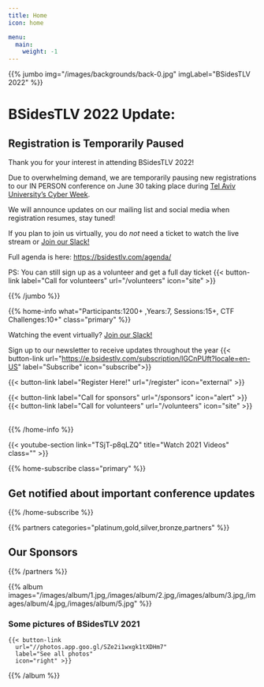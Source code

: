 ```yaml
---
title: Home
icon: home

menu:
  main:
    weight: -1
---
```


{{% jumbo img="/images/backgrounds/back-0.jpg" imgLabel="BSidesTLV 2022" %}}


# BSidesTLV 2022 Update: 

## Registration is Temporarily Paused 

Thank you for your interest in attending BSidesTLV 2022! 

Due to overwhelming demand, we are temporarily pausing new registrations to our IN PERSON conference on June 30 taking place during [Tel Aviv University’s Cyber Week](https://cyberweek.tau.ac.il/).

We will announce updates on our mailing list and social media when registration resumes, stay tuned! 

If you plan to join us virtually, you do *not* need a ticket to watch the live stream or [Join our Slack!](https://slack.bsidstlv.com)

Full agenda is here: https://bsidestlv.com/agenda/

PS: You can still sign up as a volunteer and get a full day ticket {{< button-link label="Call for volunteers" url="/volunteers" icon="site" >}}

{{% /jumbo %}}

{{% home-info what="Participants:1200+ ,Years:7, Sessions:15+, CTF Challenges:10+" class="primary" %}}



Watching the event virtually? [Join our Slack!](https://slack.bsidstlv.com)

Sign up to our newsletter to receive updates throughout the year
{{< button-link url="https://e.bsidestlv.com/subscription/lGCnPUft?locale=en-US" label="Subscribe" icon="subscribe">}}

{{< button-link label="Register Here!" url="/register" icon="external" >}}
<!-- {{< button-link label="Call for speakers" url="https://cfp.bsidestlv.com" icon="cfp" >}} -->
{{< button-link label="Call for sponsors" url="/sponsors" icon="alert" >}}
{{< button-link label="Call for volunteers" url="/volunteers" icon="site" >}}
&nbsp;
&nbsp;

{{% /home-info %}}

{{< youtube-section link="TSjT-p8qLZQ" title="Watch 2021 Videos" class="" >}}

{{% home-subscribe  class="primary" %}}

## Get notified about important conference updates

{{% /home-subscribe %}}

{{% partners categories="platinum,gold,silver,bronze,partners" %}}

## Our Sponsors

{{% /partners %}}

{{% album images="/images/album/1.jpg,/images/album/2.jpg,/images/album/3.jpg,/images/album/4.jpg,/images/album/5.jpg" %}}

### Some pictures of **BSidesTLV 2021**

    {{< button-link
      url="//photos.app.goo.gl/SZe2i1wxgk1tXDHm7"
      label="See all photos"
      icon="right" >}}

{{% /album  %}}
